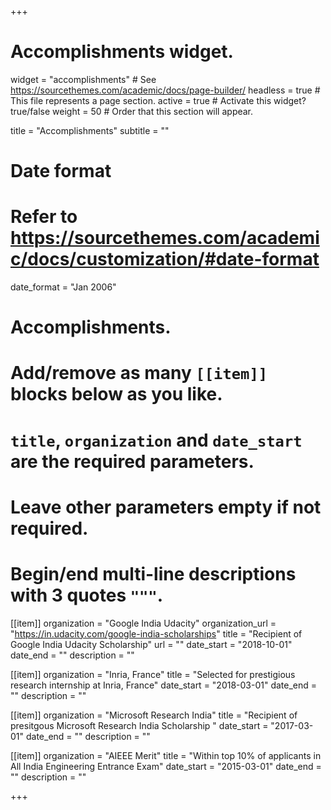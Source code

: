 +++
# Accomplishments widget.
widget = "accomplishments"  # See https://sourcethemes.com/academic/docs/page-builder/
headless = true  # This file represents a page section.
active = true  # Activate this widget? true/false
weight = 50  # Order that this section will appear.

title = "Accomplish&shy;ments"
subtitle = ""

# Date format
#   Refer to https://sourcethemes.com/academic/docs/customization/#date-format
date_format = "Jan 2006"

# Accomplishments.
#   Add/remove as many `[[item]]` blocks below as you like.
#   `title`, `organization` and `date_start` are the required parameters.
#   Leave other parameters empty if not required.
#   Begin/end multi-line descriptions with 3 quotes `"""`.



[[item]]
  organization = "Google India Udacity"
  organization_url = "https://in.udacity.com/google-india-scholarships"
  title = "Recipient of Google India Udacity Scholarship"
  url = ""
  date_start = "2018-10-01"
  date_end = ""
  description = ""
  
[[item]]
  organization = "Inria, France"
  title = "Selected for prestigious research internship at Inria, France"
  date_start = "2018-03-01"
  date_end = ""
  description = ""
  

[[item]]
  organization = "Microsoft Research India"
  title = "Recipient of presitgous Microsoft Research India Scholarship "
  date_start = "2017-03-01"
  date_end = ""
  description = ""
  
 [[item]]
  organization = "AIEEE Merit"
  title = "Within top 10% of applicants in All India Engineering Entrance Exam"
  date_start = "2015-03-01"
  date_end = ""
  description = ""
   
+++

